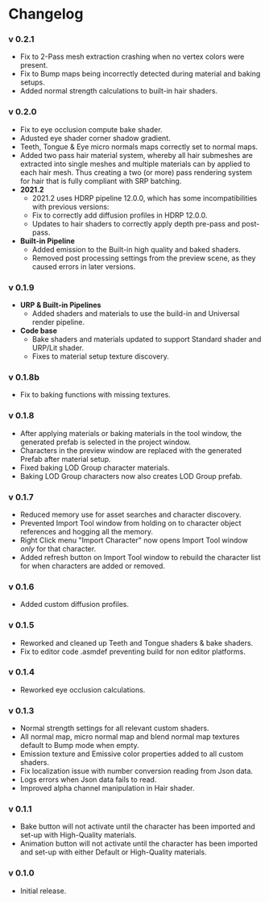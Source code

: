 Changelog
=========

### v 0.2.1
- Fix to 2-Pass mesh extraction crashing when no vertex colors were present.
- Fix to Bump maps being incorrectly detected during material and baking setups.
- Added normal strength calculations to built-in hair shaders.

### v 0.2.0
- Fix to eye occlusion compute bake shader.
- Adusted eye shader corner shadow gradient.
- Teeth, Tongue & Eye micro normals maps correctly set to normal maps.
- Added two pass hair material system, whereby all hair submeshes are extracted into single meshes and multiple materials can by applied to each hair mesh.
  Thus creating a two (or more) pass rendering system for hair that is fully compliant with SRP batching.
- **2021.2**
    - 2021.2 uses HDRP pipeline 12.0.0, which has some incompatibilities with previous versions:
    - Fix to correctly add diffusion profiles in HDRP 12.0.0.
    - Updates to hair shaders to correctly apply depth pre-pass and post-pass.
- **Built-in Pipeline**
    - Added emission to the Built-in high quality and baked shaders.
    - Removed post processing settings from the preview scene, as they caused errors in later versions.

### v 0.1.9
- **URP & Built-in Pipelines**
    - Added shaders and materials to use the build-in and Universal render pipeline.
- **Code base**
    - Bake shaders and materials updated to support Standard shader and URP/Lit shader.
    - Fixes to material setup texture discovery.

### v 0.1.8b
- Fix to baking functions with missing textures.

### v 0.1.8
- After applying materials or baking materials in the tool window, the generated prefab is selected in the project window.
- Characters in the preview window are replaced with the generated Prefab after material setup.
- Fixed baking LOD Group character materials.
- Baking LOD Group characters now also creates LOD Group prefab.

### v 0.1.7
- Reduced memory use for asset searches and character discovery.
- Prevented Import Tool window from holding on to character object references and hogging all the memory.
- Right Click menu "Import Character" now opens Import Tool window *only* for that character.
- Added refresh button on Import Tool window to rebuild the character list for when characters are added or removed.

### v 0.1.6
- Added custom diffusion profiles.

### v 0.1.5
- Reworked and cleaned up Teeth and Tongue shaders & bake shaders.
- Fix to editor code .asmdef preventing build for non editor platforms.

### v 0.1.4
- Reworked eye occlusion calculations.

### v 0.1.3
- Normal strength settings for all relevant custom shaders.
- All normal map, micro normal map and blend normal map textures default to Bump mode when empty.
- Emission texture and Emissive color properties added to all custom shaders.
- Fix localization issue with number conversion reading from Json data.
- Logs errors when Json data fails to read.
- Improved alpha channel manipulation in Hair shader.

### v 0.1.1
- Bake button will not activate until the character has been imported and set-up with High-Quality materials.
- Animation button will not activate until the character has been imported and set-up with either Default or High-Quality materials.

### v 0.1.0
- Initial release.